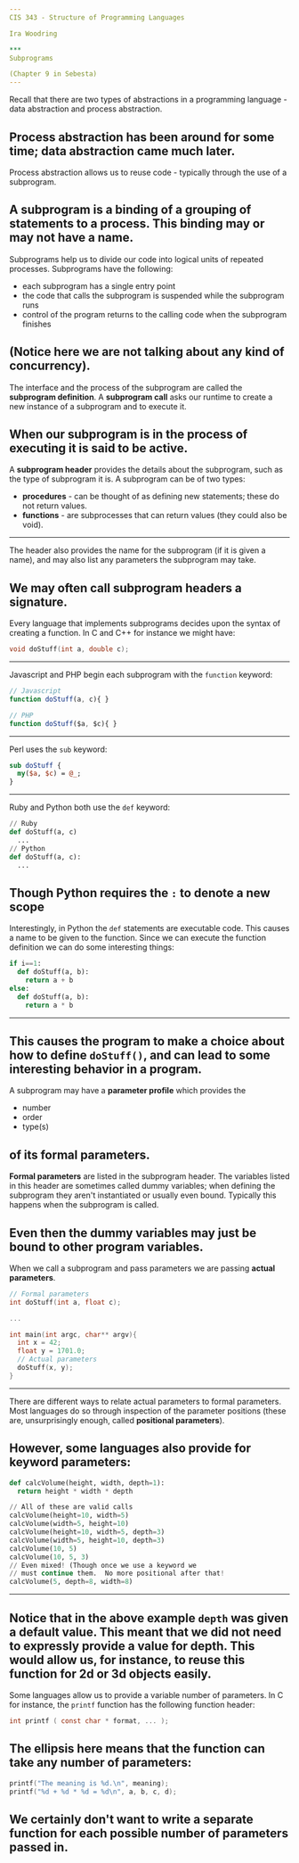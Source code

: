```yaml
---
CIS 343 - Structure of Programming Languages

Ira Woodring

***
Subprograms

(Chapter 9 in Sebesta)
---
```

Recall that there are two types of abstractions in a programming language - data abstraction and process abstraction.

Process abstraction has been around for some time; data abstraction came much later.
---
Process abstraction allows us to reuse code - typically through the use of a subprogram.

A **subprogram** is a binding of a grouping of statements to a process.  This binding may or may not have a name.
---
Subprograms help us to divide our code into logical units of repeated processes.  Subprograms have the following:

- each subprogram has a single entry point
- the code that calls the subprogram is suspended while the subprogram runs
- control of the program returns to the calling code when the subprogram finishes

(Notice here we are not talking about any kind of concurrency).
---
The interface and the process of the subprogram are called the **subprogram definition**.  A **subprogram call** asks our runtime to create a new instance of a subprogram and to execute it.

When our subprogram is in the process of executing it is said to be **active**.
---
A **subprogram header** provides the details about the subprogram, such as the type of subprogram it is.  A subprogram can be of two types:

- **procedures** - can be thought of as defining new statements; these do not return values.
- **functions** - are subprocesses that can return values (they could also be void).
---
The header also provides the name for the subprogram (if it is given a name), and may also list any parameters the subprogram may take.

We may often call subprogram headers a **signature**.
---
Every language that implements subprograms decides upon the syntax of creating a function.  In C and C++ for instance we might have:

```C++
void doStuff(int a, double c);
```
---
Javascript and PHP begin each subprogram with the ```function``` keyword:

```Javascript
// Javascript
function doStuff(a, c){ }

// PHP
function doStuff($a, $c){ }
```
---
Perl uses the ```sub``` keyword:

```Perl
sub doStuff {
  my($a, $c) = @_;
}
```
---
Ruby and Python both use the ```def``` keyword:

```Python
// Ruby
def doStuff(a, c)
  ...
// Python
def doStuff(a, c):
  ...
```

Though Python requires the ```:``` to denote a new scope
---
Interestingly, in Python the ```def``` statements are executable code.  This causes a name to be given to the function.  Since we can execute the function definition we can do some interesting things:

```Python
if i==1:
  def doStuff(a, b):
    return a + b
else:
  def doStuff(a, b):
    return a * b
```
---
This causes the program to make a choice about how to define ```doStuff()```, and can lead to some interesting behavior in a program.
---
A subprogram may have a **parameter profile** which provides the

- number
- order
- type(s)

of its formal parameters.
---
**Formal parameters** are listed in the subprogram header.  The variables listed in this header are sometimes called dummy variables; when defining the subprogram they aren't instantiated or usually even bound.  Typically this happens when the subprogram is called.

Even then the dummy variables may just be bound to other program variables.
---
When we call a subprogram and pass parameters we are passing **actual parameters**.

```C
// Formal parameters
int doStuff(int a, float c);

...

int main(int argc, char** argv){
  int x = 42;
  float y = 1701.0;
  // Actual parameters
  doStuff(x, y);
}
```
---
There are different ways to relate actual parameters to formal parameters.  Most languages do so through inspection of the parameter positions (these are, unsurprisingly enough, called **positional parameters**).

However, some languages also provide for **keyword parameters**:
---
```Python
def calcVolume(height, width, depth=1):
  return height * width * depth

// All of these are valid calls
calcVolume(height=10, width=5)
calcVolume(width=5, height=10)
calcVolume(height=10, width=5, depth=3)
calcVolume(width=5, height=10, depth=3)
calcVolume(10, 5)
calcVolume(10, 5, 3)
// Even mixed! (Though once we use a keyword we
// must continue them.  No more positional after that!
calcVolume(5, depth=8, width=8)
```
---
Notice that in the above example ```depth``` was given a default value.  This meant that we did not need to expressly provide a value for depth.  This would allow us, for instance, to reuse this function for 2d or 3d objects easily.
---
Some languages allow us to provide a variable number of parameters.  In C for instance, the ```printf``` function has the following function header:

```C
int printf ( const char * format, ... );
```

The ellipsis here means that the function can take any number of parameters:
---
```C
printf("The meaning is %d.\n", meaning);
printf("%d + %d * %d = %d\n", a, b, c, d);
```

We certainly don't want to write a separate function for each possible number of parameters passed in.
---

